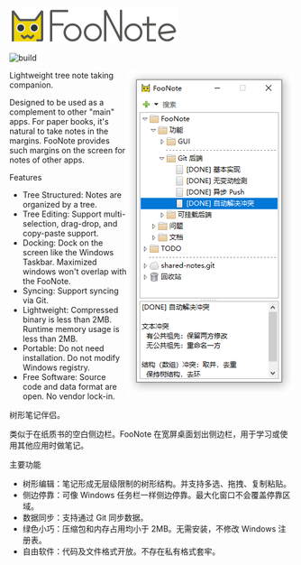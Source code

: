 ![FooNote](doc/image/banner.png)

![build](https://github.com/quark-zju/FooNote/workflows/build/badge.svg)

<img align="right" src="doc/image/main-window-win32.png" />

Lightweight tree note taking companion.

Designed to be used as a complement to other "main" apps. For paper books, it's natural to take notes in the margins. FooNote provides such margins on the screen for notes of other apps.

Features
- Tree Structured: Notes are organized by a tree.
- Tree Editing: Support multi-selection, drag-drop, and copy-paste support.
- Docking: Dock on the screen like the Windows Taskbar. Maximized windows won't overlap with the FooNote.
- Syncing: Support syncing via Git.
- Lightweight: Compressed binary is less than 2MB. Runtime memory usage is less than 2MB.
- Portable: Do not need installation. Do not modify Windows registry.
- Free Software: Source code and data format are open. No vendor lock-in.


树形笔记伴侣。

类似于在纸质书的空白侧边栏。FooNote 在宽屏桌面划出侧边栏，用于学习或使用其他应用时做笔记。

主要功能
- 树形编辑：笔记形成无层级限制的树形结构。并支持多选、拖拽、复制粘贴。
- 侧边停靠：可像 Windows 任务栏一样侧边停靠。最大化窗口不会覆盖停靠区域。
- 数据同步：支持通过 Git 同步数据。
- 绿色小巧：压缩包和内存占用均小于 2MB。无需安装，不修改 Windows 注册表。
- 自由软件：代码及文件格式开放。不存在私有格式套牢。
